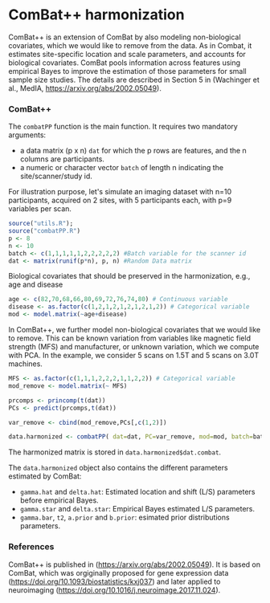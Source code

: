 # ComBat++ harmonization 

ComBat++ is an extension of ComBat by also modeling non-biological covariates, which we would like to remove from the data. As in Combat, it estimates site-specific location and scale parameters, and accounts for biological covariates. ComBat pools information across features using empirical Bayes to improve the estimation of those parameters for small sample size studies. The details are described in Section 5 in (Wachinger et al., MedIA, https://arxiv.org/abs/2002.05049). 

### ComBat++

The  `combatPP` function is the main function. It requires two mandatory arguments:
- a data matrix (p x n) `dat` for which the p rows are features, and the n columns are participants. 
- a numeric or character vector `batch` of length n indicating the site/scanner/study id. 

For illustration purpose, let's simulate an imaging dataset with n=10 participants, acquired on 2 sites, with 5 participants each, with p=9 variables per scan. 

```r
source("utils.R");
source("combatPP.R")
p <- 8
n <- 10
batch <- c(1,1,1,1,1,2,2,2,2,2) #Batch variable for the scanner id
dat <- matrix(runif(p*n), p, n) #Random Data matrix
```

Biological covariates that should be preserved in the harmonization, e.g., age and disease
```r
age <- c(82,70,68,66,80,69,72,76,74,80) # Continuous variable
disease <- as.factor(c(1,2,1,2,1,2,1,2,1,2)) # Categorical variable
mod <- model.matrix(~age+disease)
```

In ComBat++, we further model non-biological covariates that we would like to remove. This can be known variation from variables like magnetic field strength (MFS) and manufacturer, or unknown variation, which we compute with PCA. In the example, we consider 5 scans on 1.5T and 5 scans on 3.0T machines. 

```r
MFS <- as.factor(c(1,1,1,2,2,2,1,1,2,2)) # Categorical variable
mod_remove <- model.matrix(~ MFS)

prcomps <- princomp(t(dat))
PCs <- predict(prcomps,t(dat))

var_remove <- cbind(mod_remove,PCs[,c(1,2)])

data.harmonized <- combatPP( dat=dat, PC=var_remove, mod=mod, batch=batch)
```

The harmonized matrix is stored in `data.harmonized$dat.combat`. 

The `data.harmonized` object also contains the different parameters estimated by ComBat:
- `gamma.hat` and `delta.hat`: Estimated location and shift (L/S) parameters before empirical Bayes.
- `gamma.star` and `delta.star`: Empirical Bayes estimated L/S parameters.
- `gamma.bar`, `t2`, `a.prior` and `b.prior`: esimated prior distributions parameters.


### References

ComBat++ is published in (https://arxiv.org/abs/2002.05049). It is based on ComBat, which was orgiginally proposed for gene expression data (https://doi.org/10.1093/biostatistics/kxj037) and later applied to neuroimaging (https://doi.org/10.1016/j.neuroimage.2017.11.024). 




